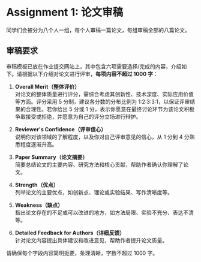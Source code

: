 # Assignment 1: 论文审稿
同学们会被分为八个人一组，每个人审稿一篇论文，每组审稿全部的八篇论文。

## 审稿要求

审稿模板已放在作业提交网站上，其中包含六项需要选择/完成的内容，介绍如下。请根据以下介绍对论文进行评审，**每项内容不超过 1000 字**：

1. **Overall Merit（整体评价）**  
    对论文的整体质量进行评分，需综合考虑其创新性、技术深度、实际应用价值等方面。评分采用 5 分制，建议各分数的分布比例为 1:2:3:3:1，以保证评审结果的合理性。若你给出 5 分或 1 分，表示你愿意在最终讨论环节为该论文积极争取接受或拒绝，并愿意为自己的评分立场进行辩护。

2. **Reviewer's Confidence（评审信心）**  
   说明你对该领域的了解程度，以及你对自己评审意见的信心，从 1 分到 4 分熟悉程度逐渐升高。

3. **Paper Summary（论文摘要）**  
   简要总结论文的主要内容、研究方法和核心贡献，帮助作者确认你理解了论文。

4. **Strength（优点）**  
   列举论文的主要优点，如创新点、理论或实验结果、写作清晰度等。

5. **Weakness（缺点）**  
   指出论文存在的不足或可以改进的地方，如方法局限、实验不充分、表达不清等。

6. **Detailed Feedback for Authors（详细反馈）**  
   针对论文内容提出具体建议和改进意见，帮助作者提升论文质量。

请确保每个字段内容简明扼要，条理清晰，字数不超过 1000 字。
